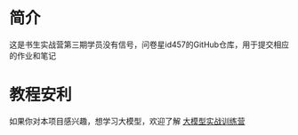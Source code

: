 # 简介
这是书生实战营第三期学员没有信号，问卷星id457的GitHub仓库，用于提交相应的作业和笔记
# 教程安利
如果你对本项目感兴趣，想学习大模型，欢迎了解 [大模型实战训练营](https://github.com/InternLM/Tutorial)